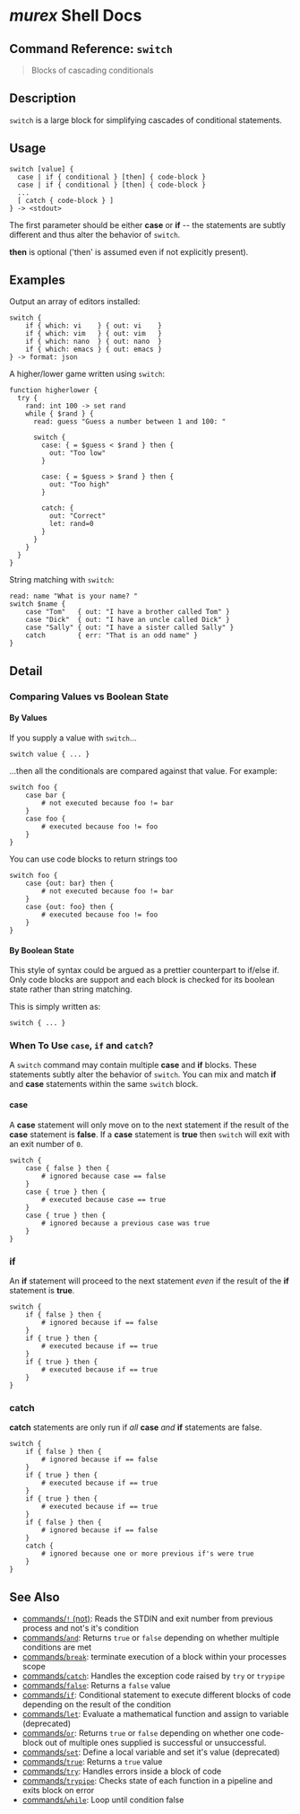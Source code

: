 # _murex_ Shell Docs

## Command Reference: `switch`

> Blocks of cascading conditionals

## Description

`switch` is a large block for simplifying cascades of conditional statements.

## Usage

    switch [value] {
      case | if { conditional } [then] { code-block }
      case | if { conditional } [then] { code-block }
      ...
      [ catch { code-block } ]
    } -> <stdout>
    
The first parameter should be either **case** or **if** -- the statements are
subtly different and thus alter the behavior of `switch`.

**then** is optional ('then' is assumed even if not explicitly present).

## Examples

Output an array of editors installed:

    switch {
        if { which: vi    } { out: vi    }
        if { which: vim   } { out: vim   }
        if { which: nano  } { out: nano  }
        if { which: emacs } { out: emacs }
    } -> format: json
    
A higher/lower game written using `switch`:

    function higherlower {
      try {
        rand: int 100 -> set rand
        while { $rand } {
          read: guess "Guess a number between 1 and 100: "
    
          switch {
            case: { = $guess < $rand } then {
              out: "Too low"
            }
    
            case: { = $guess > $rand } then {
              out: "Too high"
            }
    
            catch: {
              out: "Correct"
              let: rand=0
            }
          }
        }
      }
    }
    
String matching with `switch`:

    read: name "What is your name? "
    switch $name {
        case "Tom"   { out: "I have a brother called Tom" }
        case "Dick"  { out: "I have an uncle called Dick" }
        case "Sally" { out: "I have a sister called Sally" }
        catch        { err: "That is an odd name" }
    }

## Detail

### Comparing Values vs Boolean State

#### By Values

If you supply a value with `switch`...

    switch value { ... }
    
...then all the conditionals are compared against that value. For example:

    switch foo {
        case bar {
            # not executed because foo != bar
        }
        case foo {
            # executed because foo != foo
        }
    }
    
You can use code blocks to return strings too

    switch foo {
        case {out: bar} then {
            # not executed because foo != bar
        }
        case {out: foo} then {
            # executed because foo != foo
        }
    }
    
#### By Boolean State

This style of syntax could be argued as a prettier counterpart to if/else if.
Only code blocks are support and each block is checked for its boolean state
rather than string matching.

This is simply written as:

    switch { ... }
    
### When To Use `case`, `if` and `catch`?

A `switch` command may contain multiple **case** and **if** blocks. These
statements subtly alter the behavior of `switch`. You can mix and match **if**
and **case** statements within the same `switch` block.

#### case

A **case** statement will only move on to the next statement if the result of
the **case** statement is **false**. If a **case** statement is **true** then
`switch` will exit with an exit number of `0`.

    switch {
        case { false } then {
            # ignored because case == false
        }
        case { true } then {
            # executed because case == true
        }
        case { true } then {
            # ignored because a previous case was true
        }
    }
    
### if

An **if** statement will proceed to the next statement _even_ if the result of
the **if** statement is **true**.

    switch {
        if { false } then {
            # ignored because if == false
        }
        if { true } then {
            # executed because if == true
        }
        if { true } then {
            # executed because if == true
        }
    }
    
### catch

**catch** statements are only run if _all_ **case** _and_ **if** statements are
false.

    switch {
        if { false } then {
            # ignored because if == false
        }
        if { true } then {
            # executed because if == true
        }
        if { true } then {
            # executed because if == true
        }
        if { false } then {
            # ignored because if == false
        }
        catch {
            # ignored because one or more previous if's were true
        }
    }

## See Also

* [commands/`!` (not)](../commands/not.md):
  Reads the STDIN and exit number from previous process and not's it's condition
* [commands/`and`](../commands/and.md):
  Returns `true` or `false` depending on whether multiple conditions are met
* [commands/`break`](../commands/break.md):
  terminate execution of a block within your processes scope
* [commands/`catch`](../commands/catch.md):
  Handles the exception code raised by `try` or `trypipe` 
* [commands/`false`](../commands/false.md):
  Returns a `false` value
* [commands/`if`](../commands/if.md):
  Conditional statement to execute different blocks of code depending on the result of the condition
* [commands/`let`](../commands/let.md):
  Evaluate a mathematical function and assign to variable (deprecated)
* [commands/`or`](../commands/or.md):
  Returns `true` or `false` depending on whether one code-block out of multiple ones supplied is successful or unsuccessful.
* [commands/`set`](../commands/set.md):
  Define a local variable and set it's value (deprecated)
* [commands/`true`](../commands/true.md):
  Returns a `true` value
* [commands/`try`](../commands/try.md):
  Handles errors inside a block of code
* [commands/`trypipe`](../commands/trypipe.md):
  Checks state of each function in a pipeline and exits block on error
* [commands/`while`](../commands/while.md):
  Loop until condition false